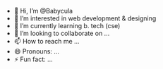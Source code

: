 - 👋 Hi, I’m @Babycula
- 👀 I’m interested in web development & designing 
- 🌱 I’m currently learning b. tech (cse)
- 💞️ I’m looking to collaborate on ...
- 📫 How to reach me ...
- 😄 Pronouns: ...
- ⚡ Fun fact: ...

<!---
Babycula/Babycula is a ✨ special ✨ repository because its `README.md` (this file) appears on your GitHub profile.
You can click the Preview link to take a look at your changes.
--->
